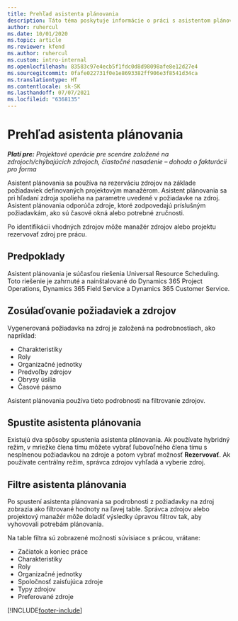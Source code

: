 ```yaml
---
title: Prehľad asistenta plánovania
description: Táto téma poskytuje informácie o práci s asistentom plánovania pri rezervácii zdrojov.
author: ruhercul
ms.date: 10/01/2020
ms.topic: article
ms.reviewer: kfend
ms.author: ruhercul
ms.custom: intro-internal
ms.openlocfilehash: 83583c97e4ecb5f1fdc0d8d98098afe8e12d27e4
ms.sourcegitcommit: 0fafe022731f0e1e8693382ff906e3f8541d34ca
ms.translationtype: HT
ms.contentlocale: sk-SK
ms.lasthandoff: 07/07/2021
ms.locfileid: "6368135"
---
```

# <a name="schedule-assistant-overview"></a>Prehľad asistenta plánovania

_**Platí pre:** Projektové operácie pre scenáre založené na zdrojoch/chýbajúcich zdrojoch, čiastočné nasadenie – dohoda o fakturácii pro forma_

Asistent plánovania sa používa na rezerváciu zdrojov na základe požiadaviek definovaných projektovým manažérom. Asistent plánovania sa pri hľadaní zdroja spolieha na parametre uvedené v požiadavke na zdroj. Asistent plánovania odporúča zdroje, ktoré zodpovedajú príslušným požiadavkám, ako sú časové okná alebo potrebné zručnosti.

Po identifikácii vhodných zdrojov môže manažér zdrojov alebo projektu rezervovať zdroj pre prácu.

## <a name="prerequisites"></a>Predpoklady

Asistent plánovania je súčasťou riešenia Universal Resource Scheduling. Toto riešenie je zahrnuté a nainštalované do Dynamics 365 Project Operations, Dynamics 365 Field Service a Dynamics 365 Customer Service.

## <a name="matching-requirements-and-resources"></a>Zosúlaďovanie požiadaviek a zdrojov

Vygenerovaná požiadavka na zdroj je založená na podrobnostiach, ako napríklad:

-   Charakteristiky
-   Roly
-   Organizačné jednotky
-   Predvoľby zdrojov
-   Obrysy úsilia
-   Časové pásmo

Asistent plánovania používa tieto podrobnosti na filtrovanie zdrojov.

## <a name="launch-the-schedule-assistant"></a>Spustite asistenta plánovania

Existujú dva spôsoby spustenia asistenta plánovania. Ak používate hybridný režim, v mriežke člena tímu môžete vybrať ľubovoľného člena tímu s nesplnenou požiadavkou na zdroje a potom vybrať možnosť **Rezervovať**. Ak používate centrálny režim, správca zdrojov vyhľadá a vyberie zdroj.

## <a name="schedule-assistant-filters"></a>Filtre asistenta plánovania

Po spustení asistenta plánovania sa podrobnosti z požiadavky na zdroj zobrazia ako filtrované hodnoty na ľavej table. Správca zdrojov alebo projektový manažér môže doladiť výsledky úpravou filtrov tak, aby vyhovovali potrebám plánovania.

Na table filtra sú zobrazené možnosti súvisiace s prácou, vrátane:

-   Začiatok a koniec práce
-   Charakteristiky
-   Roly
-   Organizačné jednotky
-   Spoločnosť zaisťujúca zdroje
-   Typy zdrojov
-   Preferované zdroje


[!INCLUDE[footer-include](../includes/footer-banner.md)]